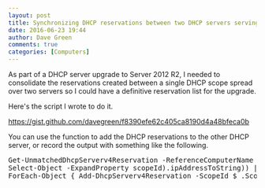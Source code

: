 ```yaml
---
layout: post
title: Synchronizing DHCP reservations between two DHCP servers serving the same scope
date: 2016-06-23 19:44
author: Dave Green
comments: true
categories: [Computers]
---
```

As part of a DHCP server upgrade to Server 2012 R2, I needed to consolidate the reservations created between a single DHCP scope spread over two servers so I could have a definitive reservation list for the upgrade.

Here's the script I wrote to do it.

https://gist.github.com/davegreen/f8390efe62c405ca8190d4a48bfeca0b

You can use the function to add the DHCP reservations to the other DHCP server, or record the output with something like the following.

<pre>Get-UnmatchedDhcpServerv4Reservation -ReferenceComputerName DHCP-Server-1 -DifferenceComputerName DHCP-Server-2 -ScopeId (((Get-DhcpServerv4Scope -ComputerName DHCP-Server-1 |
Select-Object -ExpandProperty scopeId).ipAddressToString)) |
ForEach-Object { Add-DhcpServerv4Reservation -ScopeId $_.ScopeId -ComputerName $_.MissingOnComputer -IPAddress $_.IPAddress -ClientId $_.ClientId -Description $_.Description -Name $_.Name -Type $_.Type -WhatIf }</pre>
